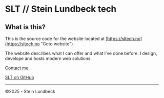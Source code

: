 # SLT // Stein Lundbeck tech

## What is this?

This is the source code for the website located at [https://sltech.no](https://sltech.no "Goto website")

The website describes what I can offer and what I've done before. I design, develope and hosts modern web solutions.

[Contact me](mailto:stein@sltech.no "Email me")

[SLT on GitHub](https://github.com/SteinLundbeckTech "See my projects")

---

&copy;2025 - Stein Lundbeck
